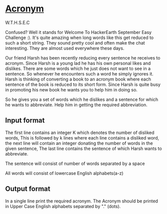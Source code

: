 # [Acronym][link]

W.T.H.S.E.C

Confused? Well it stands for Welcome To HackerEarth September Easy Challenge :). It's quite amazing when long words like this get reduced to such a short string. They sound pretty cool and often make the chat interesting. They are almost used everywhere these days.

Our friend Harsh has been recently reducing every sentence he receives to acronym. Since Harsh is a young lad he has his own personal likes and dislikes. There are some words which he just does not want to see in a sentence. So whenever he encounters such a word he simply ignores it. Harsh is thinking of converting a book to an acronym book where each sentence of the book is reduced to its short form. Since Harsh is quite busy in promoting his new book he wants you to help him in doing so.

So he gives you a set of words which he dislikes and a sentence for which he wants to abbreviate. Help him in getting the required abbreviation.

## Input format

The first line contains an integer K which denotes the number of disliked words, This is followed by k lines where each line contains a disliked word, the next line will contain an integer donating the number of words in the given sentence, The last line contains the sentence of which Harsh wants to abbreviate.

The sentence will consist of number of words separated by a space

All words will consist of lowercase English alphabets(a-z)

## Output format

In a single line print the required acronym. The Acronym should be printed in Upper Case English alphabets separated by "." (dots).

[link]: https://www.hackerearth.com/practice/basic-programming/implementation/basics-of-implementation/practice-problems/algorithm/acronym-2/

